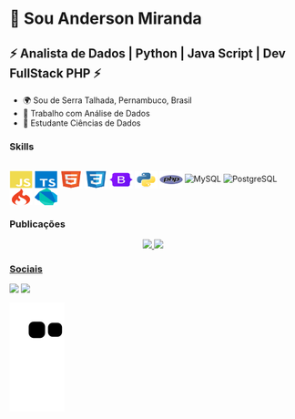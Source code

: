 # 👋 Sou **Anderson Miranda**

## ⚡ Analista de Dados | Python | Java Script | Dev FullStack PHP ⚡

- 🌍 Sou de Serra Talhada, Pernambuco, Brasil
- 🧠 Trabalho com Análise de Dados
- 🌱 Estudante Ciências de Dados

### Skills
<!-- https://github.com/devicons/devicon/tree/master/icons -->
<div style="display: inline_block"><br>
  <img align="center" alt="JavaScript" height="30" width="40" src="https://raw.githubusercontent.com/devicons/devicon/master/icons/javascript/javascript-plain.svg">
  <img align="center" alt="TypeScript" height="30" width="40" src="https://raw.githubusercontent.com/devicons/devicon/master/icons/typescript/typescript-plain.svg">
  <img align="center" alt="HTML" height="30" width="40" src="https://raw.githubusercontent.com/devicons/devicon/master/icons/html5/html5-original.svg">
  <img align="center" alt="CSS" height="30" width="40" 
    src="https://raw.githubusercontent.com/devicons/devicon/master/icons/css3/css3-original.svg">
  <img align="center" alt="BootStrap" height="30" width="40" src="https://raw.githubusercontent.com/devicons/devicon/master/icons/bootstrap/bootstrap-original.svg">
  <img align="center" alt="Python" height="30" width="40" src="https://raw.githubusercontent.com/devicons/devicon/master/icons/python/python-original.svg">
  <img align="center" alt="PHP" height="30" width="40" 
    src="https://raw.githubusercontent.com/devicons/devicon/master/icons/php/php-original.svg">
  <img width="30" height="40" alt="MySQL"
    src="https://raw.githubusercontent.com/danielcranney/readme-generator/main/public/icons/skills/mysql-colored.svg" />
  <img width="30" height="40" alt="PostgreSQL"
    src="https://raw.githubusercontent.com/danielcranney/readme-generator/main/public/icons/skills/postgresql-colored.svg"  />  
  <img align="center" alt="CodeIgniter" height="30" width="40"  
    src="https://raw.githubusercontent.com/devicons/devicon/master/icons/codeigniter/codeigniter-plain.svg">
  <img align="center" alt="Dart" height="30" width="40" 
    src="https://raw.githubusercontent.com/devicons/devicon/master/icons/dart/dart-original.svg">
</div>
  
### Publicações
  
<div align="center">
  <a href="https://github.com/aluipio">
  <img height="180em" src="https://github-readme-stats.vercel.app/api?username=aluipio&show_icons=true&theme=dark&include_all_commits=true&count_private=true"/>
  <img height="180em" src="https://github-readme-stats.vercel.app/api/top-langs/?username=aluipio&layout=compact&langs_count=7&theme=dark"/>
</div>  

 ### Sociais
 
<div>
  <a href="mailto:aluipio@gmail.com"><img src="https://img.shields.io/badge/Gmail-D14836?style=for-the-badge&logo=gmail&logoColor=white" target="_blank"></a>
  <a href="https://www.linkedin.com/in/anderson-miranda-a69248a2" target="_blank"><img src="https://img.shields.io/badge/-LinkedIn-%230077B5?style=for-the-badge&logo=linkedin&logoColor=white" target="_blank"></a> 
 
  ![Snake animation](https://github.com/aluipio/aluipio/blob/output/github-contribution-grid-snake.svg)
 </div>
